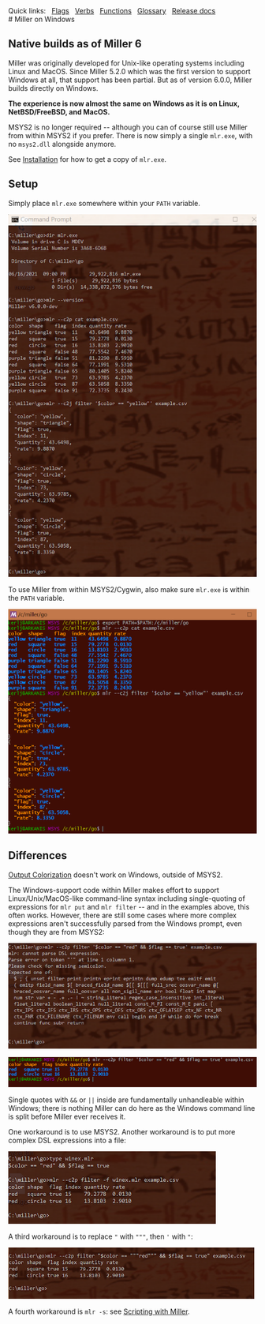 <!---  PLEASE DO NOT EDIT DIRECTLY. EDIT THE .md.in FILE PLEASE. --->
<div>
<span class="quicklinks">
Quick links:
&nbsp;
<a class="quicklink" href="../reference-main-flag-list/index.html">Flags</a>
&nbsp;
<a class="quicklink" href="../reference-verbs/index.html">Verbs</a>
&nbsp;
<a class="quicklink" href="../reference-dsl-builtin-functions/index.html">Functions</a>
&nbsp;
<a class="quicklink" href="../glossary/index.html">Glossary</a>
&nbsp;
<a class="quicklink" href="../release-docs/index.html">Release docs</a>
</span>
</div>
# Miller on Windows

## Native builds as of Miller 6

Miller was originally developed for Unix-like operating systems including Linux and MacOS. Since Miller 5.2.0 which was the first version to support Windows at all, that support has been partial. But as of version 6.0.0, Miller builds directly on Windows.

**The experience is now almost the same on Windows as it is on Linux, NetBSD/FreeBSD, and MacOS.**

MSYS2 is no longer required -- although you can of course still use Miller from within MSYS2 if you prefer. There is now simply a single `mlr.exe`, with no `msys2.dll` alongside anymore.

See [Installation](installing-miller.md) for how to get a copy of `mlr.exe`.

## Setup

Simply place `mlr.exe` somewhere within your `PATH` variable.

![pix/miller-windows.png](pix/miller-windows.png)

To use Miller from within MSYS2/Cygwin, also make sure `mlr.exe` is within the `PATH` variable.

![pix/miller-msys.png](pix/miller-msys.png)

## Differences

[Output Colorization](output-colorization.md) doesn't work on Windows, outside of MSYS2.

The Windows-support code within Miller makes effort to support Linux/Unix/MacOS-like command-line syntax including single-quoting of expressions for `mlr put` and `mlr filter` -- and in the examples above, this often works. However, there are still some cases where more complex expressions aren't successfully parsed from the Windows prompt, even though they are from MSYS2:

![pix/miller-windows-complex.png](pix/miller-windows-complex.png)

![pix/miller-msys-complex.png](pix/miller-msys-complex.png)

Single quotes with `&&` or `||` inside are fundamentally unhandleable within Windows; there is nothing Miller can do here as the Windows command line is split before Miller ever receives it.

One workaround is to use MSYS2. Another workaround is to put more complex DSL expressions into a file:

![pix/miller-windows-complex-workaround.png](pix/miller-windows-complex-workaround.png)

A third workaround is to replace `"` with `"""`, then `'` with `"`:

![pix/miller-windows-triple-double-quote.png](pix/miller-windows-triple-double-quote.png)

A fourth workaround is `mlr -s`: see [Scripting with Miller](scripting.md).
